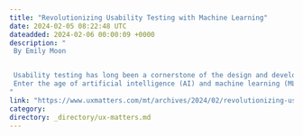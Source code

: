 ```yaml
---
title: "Revolutionizing Usability Testing with Machine Learning"
date: 2024-02-05 08:22:48 UTC
dateadded: 2024-02-06 00:00:09 +0000
description: "
 By Emily Moon 


 Usability testing has long been a cornerstone of the design and development of software products, ensuring that user interfaces meet the needs and expectations of users. Traditionally, the testing process has relied heavily on human insights, often involving UX research methods such as usability studies, A/B testing, user interviews, and surveys. But these approaches, while effective, are time consuming and often limited in their scope and scalability. 
 Enter the age of artificial intelligence (AI) and machine learning (ML). These technologies are revolutionizing the field of usability testing, offering new dimensions of efficiency and accuracy. Through the integration of usability testing with AI and ML, the software industry is witnessing a paradigm shift from conventional, manual testing to more sophisticated, data-driven approaches. Machine learning—with its ability to analyze vast amounts of user data and learn from user interactions—is not just enhancing usability testing; it’s reshaping it. AI and ML are also empowering product teams to create more personalized user experiences and making software more user centric than ever before. Read More 
"
link: "https://www.uxmatters.com/mt/archives/2024/02/revolutionizing-usability-testing-with-machine-learning.php"
category:
directory: _directory/ux-matters.md
---
```

